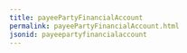 ```yaml
---
title: payeePartyFinancialAccount
permalink: payeePartyFinancialAccount.html
jsonid: payeepartyfinancialaccount
---
```

